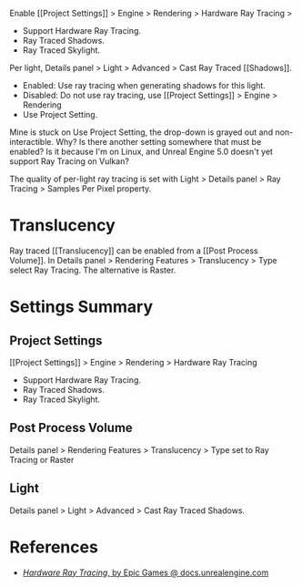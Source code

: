 Enable [[Project Settings]] > Engine > Rendering > Hardware Ray Tracing >
- Support Hardware Ray Tracing.
- Ray Traced Shadows.
- Ray Traced Skylight.

Per light, Details panel > Light > Advanced > Cast Ray Traced [[Shadows]].
- Enabled: Use ray tracing when generating shadows for this light.
- Disabled: Do not use ray tracing, use [[Project Settings]] > Engine > Rendering
- Use Project Setting.

Mine is stuck on Use Project Setting, the drop-down is grayed out and non-interactible.
Why? Is there another setting somewhere that must be enabled?
Is it because I'm on Linux, and Unreal Engine 5.0 doesn't yet support Ray Tracing on Vulkan?

The quality of per-light ray tracing is set with Light > Details panel > Ray Tracing > Samples Per Pixel property.


# Translucency

Ray traced [[Translucency]] can be enabled from a [[Post Process Volume]].
In Details panel > Rendering Features > Translucency > Type select Ray Tracing.
The alternative is Raster.

# Settings Summary

## Project Settings

[[Project Settings]] > Engine > Rendering > Hardware Ray Tracing
- Support Hardware Ray Tracing.
- Ray Traced Shadows.
- Ray Traced Skylight.


## Post Process Volume

Details panel > Rendering Features > Translucency > Type set to Ray Tracing or Raster

## Light

Details panel > Light > Advanced > Cast Ray Traced Shadows.

# References

- [_Hardware Ray Tracing_, by Epic Games @ docs.unrealengine.com](https://docs.unrealengine.com/5.0/en-US/hardware-ray-tracing-in-unreal-engine/)